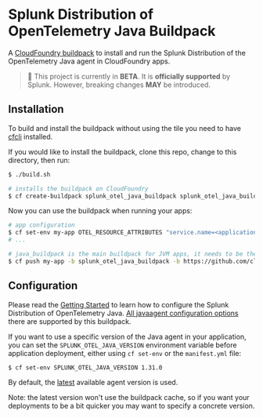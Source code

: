 # Splunk Distribution of OpenTelemetry Java Buildpack

A [CloudFoundry buildpack](https://docs.cloudfoundry.org/buildpacks/) to install and run the Splunk Distribution of the
OpenTelemetry Java agent in CloudFoundry apps.

> :construction: This project is currently in **BETA**. It is **officially supported** by Splunk. However, breaking changes **MAY** be introduced.

## Installation

To build and install the buildpack without using the tile you need to have
[cfcli](https://docs.cloudfoundry.org/cf-cli/install-go-cli.html) installed.

If you would like to install the buildpack, clone this repo, change to this directory, then run:

```sh
$ ./build.sh

# installs the buildpack on CloudFoundry
$ cf create-buildpack splunk_otel_java_buildpack splunk_otel_java_buildpack-linux.zip 99 --enable
```

Now you can use the buildpack when running your apps:

```sh
# app configuration
$ cf set-env my-app OTEL_RESOURCE_ATTRIBUTES "service.name=<application name>"
# ...

# java_buildpack is the main buildpack for JVM apps, it needs to be the final one
$ cf push my-app -b splunk_otel_java_buildpack -b https://github.com/cloudfoundry/java-buildpack
```

## Configuration

Please read the [Getting Started](../../../README.md#getting-started) to learn how to configure the Splunk Distribution
of OpenTelemetry Java.
[All javaagent configuration options](../../../docs/advanced-config.md) there are supported by this buildpack.

If you want to use a specific version of the Java agent in your application, you can set the `SPLUNK_OTEL_JAVA_VERSION`
environment variable before application deployment, either using `cf set-env` or the `manifest.yml` file:

```sh
$ cf set-env SPLUNK_OTEL_JAVA_VERSION 1.31.0
```

By default, the [latest](https://github.com/signalfx/splunk-otel-java/releases/latest) available agent version is used.

Note: the latest version won't use the buildpack cache, so if you want your deployments to be a bit quicker you may want
to specify a concrete version.
